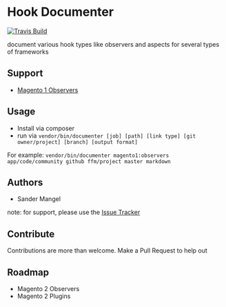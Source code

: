 # Hook Documenter

[![Travis Build](https://api.travis-ci.org/ffmengineering/hookdocumenter.svg?branch=master "Travis Build")](https://travis-ci.org/ffmengineering/hookdocumenter)

document various hook types like observers and aspects for several types of frameworks

## Support
- [Magento 1 Observers](https://github.com/ffmengineering/hookdocumenter/blob/master/docs/magento1-observers.md)

## Usage
- Install via composer
- run via `vendor/bin/documenter [job] [path] [link type] [git owner/project] [branch] [output format]`

For example: `vendor/bin/documenter magento1:observers app/code/community github ffm/project master markdown`

## Authors
- Sander Mangel

note: for support, please use the [Issue Tracker](https://github.com/ffmengineering/hookdocumenter/issues)

## Contribute
Contributions are more than welcome. Make a Pull Request to help out

## Roadmap 
- Magento 2 Observers
- Magento 2 Plugins